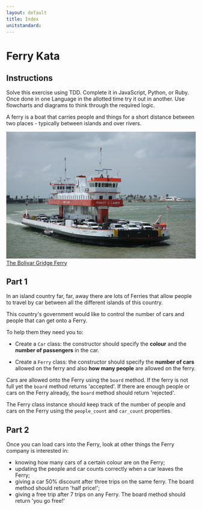 ```yaml
---
layout: default
title: Index
unitstandard:
---
```


# Ferry Kata

## Instructions

Solve this exercise using TDD. Complete it in JavaScript, Python, or Ruby. Once done in one Language in the allotted time try it out in another. Use flowcharts and diagrams to think through the required logic.

A ferry is a boat that carries people and things for a short distance between two places - typically between islands and over rivers.

![Ferry](https://raw.githubusercontent.com/codex-academy/oh-oh/gh-pages/img/ferry.jpg)
[The Bolivar Gridge Ferry](https://en.wikipedia.org/wiki/Bolivar_Bridge)


## Part 1

In an island country far, far, away there are lots of Ferries that allow people to travel by car between all the different islands of this country.

This country's government would like to control the number of cars and people that can get onto a Ferry.

To help them they need you to:

* Create a `Car` class: the constructor should specify the **colour** and  the **number of passengers** in the car.

* Create a `Ferry` class: the constructor should specify the **number of cars** allowed on the ferry and also **how many people** are allowed on the ferry.

Cars are allowed onto the Ferry using the `board` method. If the ferry is not full yet the `board` method returns 'accepted'. If there are enough people or cars on the Ferry already, the `board` method should return 'rejected'.

The Ferry class instance should keep track of the number of people and cars on the Ferry using the `people_count` and `car_count` properties.

## Part 2

Once you can load cars into the Ferry, look at other things the Ferry company is interested in:

* knowing how many cars of a certain colour are on the Ferry;
* updating the people and car counts correctly when a car leaves the Ferry;
* giving a car 50% discount after three trips on the same ferry. The board method should return 'half price!';
* giving a free trip after 7 trips on any Ferry. The board method should return 'you go free!'
